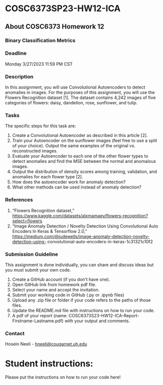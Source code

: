 # COSC6373SP23-HW12-ICA

## About COSC6373 Homework 12

### Binary Classification Metrics

### Deadline
Monday 3/27/2023 11:59 PM CST


### Description
In this assignment, you will use Convolutional Autoencoders to detect anomalies in images. For the purposes of this assignment, you will use the Flowers Recognition dataset [1]. The dataset contains 4,242 images of five categories of flowers: daisy, dandelion, rose, sunflower, and tulip. 

### Tasks
The specific steps for this task are:
1.	Create a Convolutional Autoencoder as described in this article [2].
2.	Train your Autoencoder on the sunflower images (feel free to use a split of your choice). Output the same examples of the original vs. reconstructed images.
3.	Evaluate your Autoencoder to each one of the other flower types to detect anomalies and find the MSE between the normal and anomalous images.
4.	Output the distribution of density scores among training, validation, and anomalies for each flower type [2].
5.	How does the autoencoder work for anomaly detection?
6.	What other methods can be used instead of anomaly detection?



### References
1.	“Flowers Recognition dataset,” 
	https://www.kaggle.com/datasets/alxmamaev/flowers-recognition?select=flowers 
2.	“Image Anomaly Detection / Novelty Detection Using Convolutional Auto Encoders In Keras & Tensorflow 2.0,”
	 https://medium.com/@judewells/image-anomaly-detection-novelty-detection-using-	convolutional-auto-encoders-in-keras-1c31321c10f2



### Submission Guideline
This assignment is done individually, you can share and discuss ideas but you must submit your own code.

1.	Create a GitHub account (if you don't have one).
2.	Open GitHub link from homework pdf file.
3.	Select your name and accept the invitation.
4.	Submit your working code in GitHub (.py or .ipynb files)
5.	Upload any .zip file or folder if your code refers to the paths of those files.
6.	Update the README.md file with instructions on how to run your code.
7.	A pdf of your report (name: COSC6373S23-HW12-ICA-Report-Firstname-Lastname.pdf) with your output and comments.


### Contact
Hosein Neeli - hneeli@cougarnet.uh.edu

# Student instructions:
Please put the instructions on how to run your code here!
